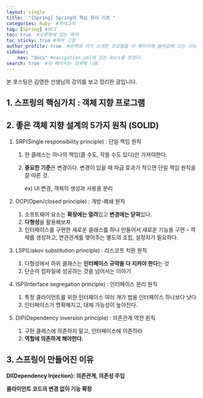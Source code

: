 ```yaml
---
layout: single
title:  "[Spring] Spring의 핵심 원리 기초 "
categories: Ruby  #카테고리
tag: [Spring] #태그
toc: true  #오른쪽에 있는 목차
toc_sticky: true #목차 고정
author_profile: true  #왼쪽에 자기 소개란 프로필을 이 페이지에 들어갈때 끄는 기능
sidebar:
    nav: "docs" #navigation.yml에 있는 docs를 뜻한다.
search: true  #이 페이지는 검색에 나옴.
---
```


본 포스팅은 김영한 선생님의 강의를 보고 정리한 글입니다.

## 1. 스프링의 핵심가치 : 객체 지향 프로그램

## 2. 좋은 객체 지향 설계의 5가지 원칙 (SOLID)

1. SRP(Single responsibility principle) : 단일 책임 원칙
    1. 한 클래스는 하나의 책임(클 수도, 작을 수도 있다)만 가져야한다.
    2. **중요한 기준**은 변경이다. 변경이 있을 때 파급 효과가 적으면 단일 책임 원칙을 잘 따른 것.
        
        ex) UI 변경, 객체의 생성과 사용을 분리
        
2. OCP(Open/closed principle) : 개방-폐쇄 원칙
    1. 소프트웨어 요소는 **확장에는 열려**있고 **변경에는 닫혀**있다.
    2. **다형성**을 활용해보자.
    3. 인터페이스를 구현한 새로운 클래스를 하나 만들어서 새로운 기능을 구현
    **-** 객체를 생성하고, 연관관계를 맺어주는 별도의 조립, 설정자가 필요하다.
3. LSP(Liskov substitution principle) : 리스코프 치환 원칙
    1. 다형성에서 하위 클래스는 **인터페이스 규약을 다 지켜야 한다**는 것
    2. 단순히 컴파일에 성공하는 것을 넘어서는 이야기
4. ISP(Interface segregation principle) : 인터페이스 분리 원칙
    1. 특정 클라이언트를 위한 인터페이스 여러 개가 범용 인터페이스 하나보다 낫다
    2. 인터페이스가 명확해지고, 대체 가능성이 높아진다.
5. DIP(Dependency inversion principle) : 의존관계 역전 원칙
    1. 구현 클래스에 의존하지 말고, 인터페이스에 의존하라
    2. **역할에 의존하게 해야한다.**

## 3. 스프링이 만들어진 이유

**DI(Dependency Injection): 의존관계, 의존성 주입**

**클라이언트 코드의 변경 없이 기능 확장**